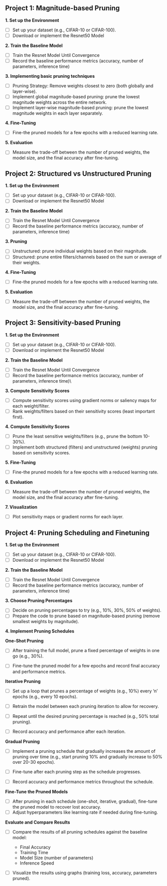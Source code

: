 ## Project 1: Magnitude-based Pruning
  **1. Set up the Environment**
  - [ ] Set up your dataset (e.g., CIFAR-10 or CIFAR-100).
  - [ ] Download or implement the Resnet50 Model
        
  **2. Train the Baseline Model**
  - [ ] Train the Resnet Model Until Convergence
  - [ ] Record the baseline performance metrics (accuracy, number of parameters, inference time)

  **3. Implementing basic pruning techniques**
  - [ ] Pruning Strategy: Remove weights closest to zero (both globally and layer-wise).
  - [ ] Implement global magnitude-based pruning: prune the lowest magnitude weights across the entire network.
  - [ ] Implement layer-wise magnitude-based pruning: prune the lowest magnitude weights in each layer separately.
        
 **4. Fine-Tuning** 
  - [ ] Fine-the pruned models for a few epochs with a reduced learning rate.

 **5. Evaluation**
  - [ ] Measure the trade-off between the number of pruned weights, the model size, and the final accuracy after fine-tuning.


## Project 2: Structured vs Unstructured Pruning 
  **1. Set up the Environment**
  - [ ] Set up your dataset (e.g., CIFAR-10 or CIFAR-100).
  - [ ] Download or implement the Resnet50 Model
        
 **2. Train the Baseline Model**
  - [ ] Train the Resnet Model Until Convergence
  - [ ] Record the baseline performance metrics (accuracy, number of parameters, inference time)

 **3. Pruning**
  - [ ] Unstructured: prune individual weights based on their magnitude.
  - [ ] Structured: prune entire filters/channels based on the sum or average of their weights.

 **4. Fine-Tuning** 
  - [ ] Fine-the pruned models for a few epochs with a reduced learning rate.

 **5. Evaluation**
 - [ ] Measure the trade-off between the number of pruned weights, the model size, and the final accuracy after fine-tuning.


## Project 3: Sensitivity-based Pruning
  **1. Set up the Environment**
  - [ ] Set up your dataset (e.g., CIFAR-10 or CIFAR-100).
  - [ ] Download or implement the Resnet50 Model
        
  **2. Train the Baseline Model**
  - [ ] Train the Resnet Model Until Convergence
  - [ ] Record the baseline performance metrics (accuracy, number of parameters, inference time)\

  **3. Compute Sensitivity Scores**
  - [ ] Compute sensitivity scores using gradient norms or saliency maps for each weight/filter.
  - [ ] Rank weights/filters based on their sensitivity scores (least important first).

  **4. Compute Sensitivity Scores**
  - [ ] Prune the least sensitive weights/filters (e.g., prune the bottom 10-30%).
  - [ ] Implement both structured (filters) and unstructured (weights) pruning based on sensitivity scores.
        
  **5. Fine-Tuning** 
  - [ ] Fine-the pruned models for a few epochs with a reduced learning rate.

  **6. Evaluation**
  - [ ] Measure the trade-off between the number of pruned weights, the model size, and the final accuracy after fine-tuning.

 **7. Visualization** 
  - [ ]  Plot sensitivity maps or gradient norms for each layer.


## Project 4: Pruning Scheduling and Finetuning
  **1. Set up the Environment**
  - [ ] Set up your dataset (e.g., CIFAR-10 or CIFAR-100).
  - [ ] Download or implement the Resnet50 Model
        
  **2. Train the Baseline Model**
  - [ ] Train the Resnet Model Until Convergence
  - [ ] Record the baseline performance metrics (accuracy, number of parameters, inference time)

  **3. Choose Pruning Percentages** 
  - [ ] Decide on pruning percentages to try (e.g., 10%, 30%, 50% of weights).
  - [ ] Prepare the code to prune based on magnitude-based pruning (remove smallest weights by magnitude).

  **4. Implement Pruning Schedules** 
  
  **One-Shot Pruning**
  - [ ] After training the full model, prune a fixed percentage of weights in one go (e.g., 30%).
  - [ ] Fine-tune the pruned model for a few epochs and record final accuracy and performance metrics.


**Iterative Pruning**
 - [ ] Set up a loop that prunes a percentage of weights (e.g., 10%) every ‘n’ epochs (e.g., every 10 epochs).
 - [ ] Retrain the model between each pruning iteration to allow for recovery.
 - [ ] Repeat until the desired pruning percentage is reached (e.g., 50% total pruning).
 - [ ] Record accuracy and performance after each iteration.


**Gradual Pruning**
- [ ] Implement a pruning schedule that gradually increases the amount of pruning over time (e.g., start pruning 10% and gradually increase to 50% over 20-30 epochs).
- [ ] Fine-tune after each pruning step as the schedule progresses.
- [ ] Record accuracy and performance metrics throughout the schedule.


**Fine-Tune the Pruned Models**
- [ ] After pruning in each schedule (one-shot, iterative, gradual), fine-tune the pruned model to recover lost accuracy.
- [ ] Adjust hyperparameters like learning rate if needed during fine-tuning.

**Evaluate and Compare Results** 
- [ ] Compare the results of all pruning schedules against the baseline model:
    - Final Accuracy
    - Training Time
    - Model Size (number of parameters)
    - Inference Speed

 - [ ] Visualize the results using graphs (training loss, accuracy, parameters pruned).
